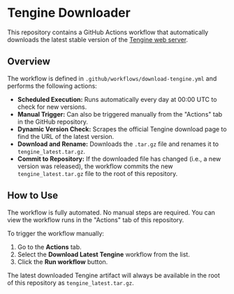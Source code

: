# Tengine Downloader

This repository contains a GitHub Actions workflow that automatically downloads the latest stable version of the [Tengine web server](https://tengine.taobao.org/).

## Overview

The workflow is defined in `.github/workflows/download-tengine.yml` and performs the following actions:

- **Scheduled Execution:** Runs automatically every day at 00:00 UTC to check for new versions.
- **Manual Trigger:** Can also be triggered manually from the "Actions" tab in the GitHub repository.
- **Dynamic Version Check:** Scrapes the official Tengine download page to find the URL of the latest version.
- **Download and Rename:** Downloads the `.tar.gz` file and renames it to `tengine_latest.tar.gz`.
- **Commit to Repository:** If the downloaded file has changed (i.e., a new version was released), the workflow commits the new `tengine_latest.tar.gz` file to the root of this repository.

## How to Use

The workflow is fully automated. No manual steps are required. You can view the workflow runs in the "Actions" tab of this repository.

To trigger the workflow manually:
1. Go to the **Actions** tab.
2. Select the **Download Latest Tengine** workflow from the list.
3. Click the **Run workflow** button.

The latest downloaded Tengine artifact will always be available in the root of this repository as `tengine_latest.tar.gz`.
